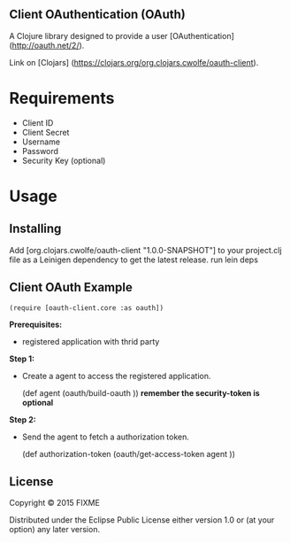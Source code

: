 ## Client OAuthentication (OAuth)

A Clojure library designed to provide a user [OAuthentication] (http://oauth.net/2/).

Link on [Clojars] (https://clojars.org/org.clojars.cwolfe/oauth-client).

# Requirements
- Client ID
- Client Secret
- Username
- Password
- Security Key (optional)

# Usage

## Installing

Add [org.clojars.cwolfe/oauth-client "1.0.0-SNAPSHOT"] to your project.clj file as a Leinigen dependency to get the latest release.
run lein deps

## Client OAuth Example

    (require [oauth-client.core :as oauth])

**Prerequisites:**
- registered application with thrid party

**Step 1:**
- Create a agent to access the registered application.

    (def agent
      (oauth/build-oauth <client-id>
                         <client-secret>
                         <username>
                         <password>
                         <security-token>))
  **remember the security-token is optional**

**Step 2:**
- Send the agent to fetch a authorization token.

    (def authorization-token
      (oauth/get-access-token agent <request-url>))


## License

Copyright © 2015 FIXME

Distributed under the Eclipse Public License either version 1.0 or (at
your option) any later version.
